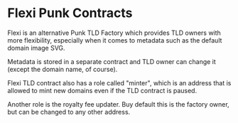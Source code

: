 # Flexi Punk Contracts

Flexi is an alternative Punk TLD Factory which provides TLD owners with more flexibility, especially when it comes to metadata such as the default domain image SVG.

Metadata is stored in a separate contract and TLD owner can change it (except the domain name, of course).

Flexi TLD contract also has a role called "minter", which is an address that is allowed to mint new domains even if the TLD contract is paused.

Another role is the royalty fee updater. Buy default this is the factory owner, but can be changed to any other address.